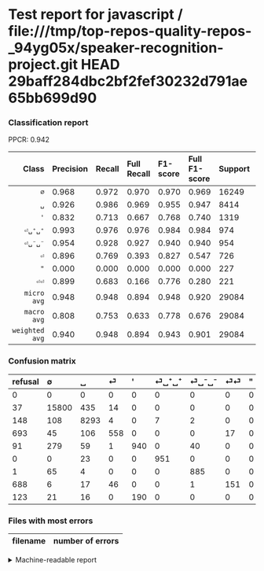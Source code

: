 # Test report for javascript / file:///tmp/top-repos-quality-repos-_94yg05x/speaker-recognition-project.git HEAD 29baff284dbc2bf2fef30232d791ae65bb699d90

### Classification report

PPCR: 0.942

| Class | Precision | Recall | Full Recall | F1-score | Full F1-score | Support | Full Support | PPCR |
|------:|:----------|:-------|:------------|:---------|:---------|:--------|:-------------|:-----|
| `∅` | 0.968| 0.972| 0.970| 0.970| 0.969| 16249| 16286| 0.998 |
| `␣` | 0.926| 0.986| 0.969| 0.955| 0.947| 8414| 8562| 0.983 |
| `'` | 0.832| 0.713| 0.667| 0.768| 0.740| 1319| 1410| 0.935 |
| `⏎␣⁺␣⁺` | 0.993| 0.976| 0.976| 0.984| 0.984| 974| 974| 1.000 |
| `⏎␣⁻␣⁻` | 0.954| 0.928| 0.927| 0.940| 0.940| 954| 955| 0.999 |
| `⏎` | 0.896| 0.769| 0.393| 0.827| 0.547| 726| 1419| 0.512 |
| `"` | 0.000| 0.000| 0.000| 0.000| 0.000| 227| 350| 0.649 |
| `⏎⏎` | 0.899| 0.683| 0.166| 0.776| 0.280| 221| 909| 0.243 |
| `micro avg` | 0.948| 0.948| 0.894| 0.948| 0.920| 29084| 30865| 0.942 |
| `macro avg` | 0.808| 0.753| 0.633| 0.778| 0.676| 29084| 30865| 0.942 |
| `weighted avg` | 0.940| 0.948| 0.894| 0.943| 0.901| 29084| 30865| 0.942 |

### Confusion matrix

|refusal|  ∅| ␣| ⏎| '| ⏎␣⁺␣⁺| ⏎␣⁻␣⁻| ⏎⏎| "| 
|:---|:---|:---|:---|:---|:---|:---|:---|:---|
|0 |0 |0 |0 |0 |0 |0 |0 |0 |
|37 |15800 |435 |14 |0 |0 |0 |0 |0 |
|148 |108 |8293 |4 |0 |7 |2 |0 |0 |
|693 |45 |106 |558 |0 |0 |0 |17 |0 |
|91 |279 |59 |1 |940 |0 |40 |0 |0 |
|0 |0 |23 |0 |0 |951 |0 |0 |0 |
|1 |65 |4 |0 |0 |0 |885 |0 |0 |
|688 |6 |17 |46 |0 |0 |1 |151 |0 |
|123 |21 |16 |0 |190 |0 |0 |0 |0 |

### Files with most errors

| filename | number of errors|
|:----:|:-----|

<details>
    <summary>Machine-readable report</summary>
```json
{
  "cl_report": {"\"": {"f1-score": 0.0, "precision": 0.0, "recall": 0.0, "support": 227}, "\u0027": {"f1-score": 0.7676602694977541, "precision": 0.831858407079646, "recall": 0.7126611068991661, "support": 1319}, "macro avg": {"f1-score": 0.777676066199804, "precision": 0.8083590855064939, "recall": 0.7533199745129997, "support": 29084}, "micro avg": {"f1-score": 0.9482189520011003, "precision": 0.9482189520011003, "recall": 0.9482189520011003, "support": 29084}, "weighted avg": {"f1-score": 0.943476271096941, "precision": 0.9401709451632657, "recall": 0.9482189520011003, "support": 29084}, "\u2205": {"f1-score": 0.9701286341448438, "precision": 0.9679000245037981, "recall": 0.9723675303095575, "support": 16249}, "\u23ce": {"f1-score": 0.827279466271312, "precision": 0.8956661316211878, "recall": 0.768595041322314, "support": 726}, "\u23ce\u23ce": {"f1-score": 0.7763496143958869, "precision": 0.8988095238095238, "recall": 0.6832579185520362, "support": 221}, "\u23ce\u2423\u207a\u2423\u207a": {"f1-score": 0.9844720496894409, "precision": 0.9926931106471816, "recall": 0.9763860369609856, "support": 974}, "\u23ce\u2423\u207b\u2423\u207b": {"f1-score": 0.9404888416578109, "precision": 0.9536637931034483, "recall": 0.9276729559748428, "support": 954}, "\u2423": {"f1-score": 0.9550296539413831, "precision": 0.9262816932871664, "recall": 0.9856192060850962, "support": 8414}},
  "cl_report_full": {"\"": {"f1-score": 0.0, "precision": 0.0, "recall": 0.0, "support": 350}, "\u0027": {"f1-score": 0.7401574803149606, "precision": 0.831858407079646, "recall": 0.6666666666666666, "support": 1410}, "macro avg": {"f1-score": 0.6759422652362518, "precision": 0.8083590855064939, "recall": 0.6334807604414499, "support": 30865}, "micro avg": {"f1-score": 0.920048708068525, "precision": 0.9482189520011003, "recall": 0.8935039688968087, "support": 30865}, "weighted avg": {"f1-score": 0.9013462836445643, "precision": 0.9341507896022467, "recall": 0.8935039688968087, "support": 30865}, "\u2205": {"f1-score": 0.9690279055504446, "precision": 0.9679000245037981, "recall": 0.9701584182733636, "support": 16286}, "\u23ce": {"f1-score": 0.5465230166503428, "precision": 0.8956661316211878, "recall": 0.39323467230443976, "support": 1419}, "\u23ce\u23ce": {"f1-score": 0.2804085422469823, "precision": 0.8988095238095238, "recall": 0.16611661166116612, "support": 909}, "\u23ce\u2423\u207a\u2423\u207a": {"f1-score": 0.9844720496894409, "precision": 0.9926931106471816, "recall": 0.9763860369609856, "support": 974}, "\u23ce\u2423\u207b\u2423\u207b": {"f1-score": 0.9399893786510888, "precision": 0.9536637931034483, "recall": 0.9267015706806283, "support": 955}, "\u2423": {"f1-score": 0.9469597487867543, "precision": 0.9262816932871664, "recall": 0.9685821069843494, "support": 8562}},
  "ppcr": 0.9422971002753928
}
```
</details>
